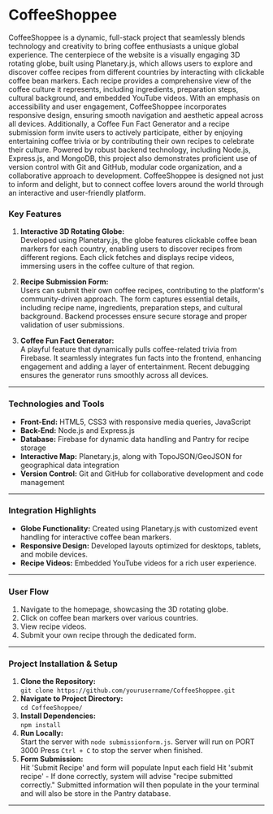 # CoffeeShoppee

CoffeeShoppee is a dynamic, full-stack project that seamlessly blends technology and creativity to bring coffee enthusiasts a unique global experience. The centerpiece of the website is a visually engaging 3D rotating globe, built using Planetary.js, which allows users to explore and discover coffee recipes from different countries by interacting with clickable coffee bean markers. Each recipe provides a comprehensive view of the coffee culture it represents, including ingredients, preparation steps, cultural background, and embedded YouTube videos. With an emphasis on accessibility and user engagement, CoffeeShoppee incorporates responsive design, ensuring smooth navigation and aesthetic appeal across all devices. Additionally, a Coffee Fun Fact Generator and a recipe submission form invite users to actively participate, either by enjoying entertaining coffee trivia or by contributing their own recipes to celebrate their culture. Powered by robust backend technology, including Node.js, Express.js, and MongoDB, this project also demonstrates proficient use of version control with Git and GitHub, modular code organization, and a collaborative approach to development. CoffeeShoppee is designed not just to inform and delight, but to connect coffee lovers around the world through an interactive and user-friendly platform.

### Key Features
1. **Interactive 3D Rotating Globe:**  
   Developed using Planetary.js, the globe features clickable coffee bean markers for each country, enabling users to discover recipes from different regions. Each click fetches and displays recipe videos, immersing users in the coffee culture of that region.

2. **Recipe Submission Form:**  
   Users can submit their own coffee recipes, contributing to the platform's community-driven approach. The form captures essential details, including recipe name, ingredients, preparation steps, and cultural background. Backend processes ensure secure storage and proper validation of user submissions.

3. **Coffee Fun Fact Generator:**  
   A playful feature that dynamically pulls coffee-related trivia from Firebase. It seamlessly integrates fun facts into the frontend, enhancing engagement and adding a layer of entertainment. Recent debugging ensures the generator runs smoothly across all devices.

---

### Technologies and Tools
- **Front-End:** HTML5, CSS3 with responsive media queries, JavaScript  
- **Back-End:** Node.js and Express.js  
- **Database:** Firebase for dynamic data handling and Pantry for recipe storage  
- **Interactive Map:** Planetary.js, along with TopoJSON/GeoJSON for geographical data integration  
- **Version Control:** Git and GitHub for collaborative development and code management 

---

### Integration Highlights
- **Globe Functionality:** Created using Planetary.js with customized event handling for interactive coffee bean markers.  
- **Responsive Design:** Developed layouts optimized for desktops, tablets, and mobile devices.  
- **Recipe Videos:** Embedded YouTube videos for a rich user experience.

---

### User Flow
1. Navigate to the homepage, showcasing the 3D rotating globe.  
2. Click on coffee bean markers over various countries.  
3. View recipe videos.  
4. Submit your own recipe through the dedicated form.

---

### Project Installation & Setup
1. **Clone the Repository:**  
   `git clone https://github.com/yourusername/CoffeeShoppee.git`  
2. **Navigate to Project Directory:**  
   `cd CoffeeShoppee/`  
3. **Install Dependencies:**  
   `npm install`  
4. **Run Locally:**  
   Start the server with `node submissionform.js`.
   Server will run on PORT 3000
   Press `Ctrl + C` to stop the server when finished.
5. **Form Submission:**  
   Hit 'Submit Recipe' and form will populate
   Input each field
   Hit 'submit recipe' - If done correctly, system will advise "recipe submitted correctly."
   Submitted information will then populate in the your terminal and will also be store in the Pantry database.


---
